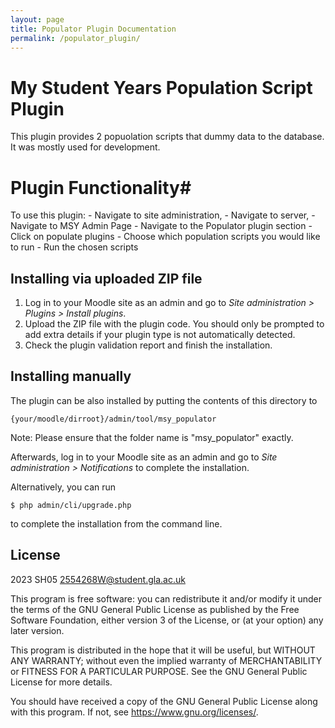 ```yaml
---
layout: page
title: Populator Plugin Documentation
permalink: /populator_plugin/
---
```


# My Student Years Population Script Plugin #

This plugin provides 2 popuolation scripts that dummy data to the database. It was mostly used for development.

# Plugin Functionality#
To use this plugin:
    - Navigate to site administration, 
    - Navigate to server, 
    - Navigate to MSY Admin Page
    - Navigate to the Populator plugin section 
    - Click on populate plugins
    - Choose which population scripts you would like to run
    - Run the chosen scripts 

## Installing via uploaded ZIP file ##

1. Log in to your Moodle site as an admin and go to _Site administration >
   Plugins > Install plugins_.
2. Upload the ZIP file with the plugin code. You should only be prompted to add
   extra details if your plugin type is not automatically detected.
3. Check the plugin validation report and finish the installation.

## Installing manually ##

The plugin can be also installed by putting the contents of this directory to

    {your/moodle/dirroot}/admin/tool/msy_populator

Note: Please ensure that the folder name is "msy_populator" exactly.

Afterwards, log in to your Moodle site as an admin and go to _Site administration >
Notifications_ to complete the installation.

Alternatively, you can run

    $ php admin/cli/upgrade.php

to complete the installation from the command line.

## License ##

2023 SH05 <2554268W@student.gla.ac.uk>

This program is free software: you can redistribute it and/or modify it under
the terms of the GNU General Public License as published by the Free Software
Foundation, either version 3 of the License, or (at your option) any later
version.

This program is distributed in the hope that it will be useful, but WITHOUT ANY
WARRANTY; without even the implied warranty of MERCHANTABILITY or FITNESS FOR A
PARTICULAR PURPOSE.  See the GNU General Public License for more details.

You should have received a copy of the GNU General Public License along with
this program.  If not, see <https://www.gnu.org/licenses/>.

